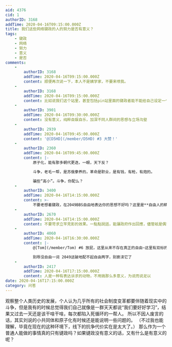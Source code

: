 ```yaml
---
aid: 4376
cid: 1
authorID: 3168
addTime: 2020-04-16T09:15:00.000Z
title: 我们这些网络键政的人的努力是否有意义？
tags:
    - 键政
    - 网络
    - 努力
    - 意义
    - 是否
comments:
    -
        authorID: 3168
        addTime: 2020-04-16T09:15:00.000Z
        content: 顺便再次说一下，本人不是姨学家，不要来喷我。
    -
        authorID: 3168
        addTime: 2020-04-16T09:15:00.000Z
        content: 比如说我们这个站里，甚至包括pin站里面的键政者能不能给自己设定一个小目标，就是转化一个浅红的小粉红？
    -
        authorID: 3901
        addTime: 2020-04-16T09:30:00.000Z
        content: 没有意义，纯粹自娱自乐，加深不同人群间的思想与立场沟壑
    -
        authorID: 2939
        addTime: 2020-04-16T09:45:00.000Z
        content: '@[D5HD](/member/D5HD) #3 大赞！'
    -
        authorID: 2360
        addTime: 2020-04-16T09:45:00.000Z
        content: |-
            原子化，能有那多朝代更迭，一眼，天下反？

            斗争，老毛一帮，是苏俄豢养的，革命是职业，是有钱，有枪，有炮的。

            骗些“高小”。斗争，你配么？
    -
        authorID: 3400
        addTime: 2020-04-16T14:15:00.000Z
        content: >-
            不要老想着键政，在2049BBS自由地表达你的思想不好吗？这里是**自由人的精神角落**，你可以讨论被禁止的书籍，音乐，电影，除非你没有精神生活。
    -
        authorID: 2670
        addTime: 2020-04-16T14:15:00.000Z
        content: 不要苛求立竿見影的效果。一點點說話，能讓政府作出回應，儘管衹是偶爾回應，已經是非常美好的成果。
    -
        authorID: 4060
        addTime: 2020-04-16T16:30:00.000Z
        content: |-
            @[Tom](/member/Tom) #6 放屁，这里从来不存在真正的自由~这里有双标的自由

            别辱没自由一词 2049这破地配不起自由两字，别亵渎它了
    -
        authorID: 2417
        addTime: 2020-04-16T17:15:00.000Z
        content: 人是一种有表达诉求的动物，不用搞那么多意义，为说而说足以
date: 2020-04-16T17:15:00.000Z
category: 问答
---
```


观察整个人类历史的发展，个人认为几乎所有的社会制度变革都要伴随着现实中的斗争，但是我有的时候总觉得我们自己就像是一群天天都说“我们要好好学习”，结果又过去一天还是该干啥干啥，每次都陷入死循环的一帮人。 所以不因人废言的话，其实刘说的小共同体和原子化有时候还是能说明一些问题的。 （不过我也能理解，毕竟在现在的这种环境下，线下的抗争代价实在是太大了。） 那么作为一个普通人能做的事情真的只有键政吗？如果键政没有意义的话，又有什么是有意义的呢？
